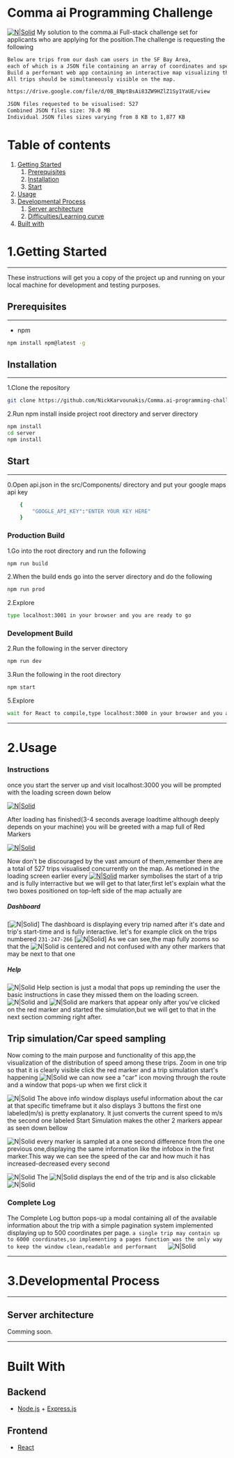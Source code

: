 # Comma ai Programming Challenge

[![N|Solid](https://i.ibb.co/QfBcjqD/commaaimap.jpg)](https://nodesource.com/products/nsolid)
My solution to the comma.ai Full-stack challenge set for applicants who are applying for the  position.The challenge is requesting the following

```sh
Below are trips from our dash cam users in the SF Bay Area,
each of which is a JSON file containing an array of coordinates and speed (m/s) sampled at once per second.
Build a performant web app containing an interactive map visualizing the distribution of speeds among these trips.
All trips should be simultaneously visible on the map.
```
```sh
https://drive.google.com/file/d/0B_8NptBsAi83ZW9HZlZ1Sy1YaUE/view     
```

```sh
JSON files requested to be visualised: 527
Combined JSON files size: 70.0 MB
Individual JSON files sizes varying from 8 KB to 1,877 KB
```

# Table of contents
1. [Getting Started](#Installation)
    1. [Prerequisites](#Prerequisites)
    2. [Installation](#Installation)
    3. [Start](#Start)
2. [Usage](#Usage)
3. [Developmental Process](#Developmental_Process)
     1. [Server architecture](#Server_architecture)
     2. [Difficulties/Learning curve](#Learningcurve)
3. [Built with](#Builtwith)



# 1.Getting Started
----
 These instructions will get you a copy of the project up and running on your local machine for development and testing purposes.
## Prerequisites
----
*   npm
```sh
npm install npm@latest -g
```

## Installation
-----
1.Clone the repository
```sh
git clone https://github.com/NickKarvounakis/Comma.ai-programming-challenge.git
```

2.Run npm install inside project root directory and server directory
```sh
npm install
cd server
npm install
```

## Start
----

0.Open api.json in the src/Components/ directory and put your google maps api key
```sh
    {
        "GOOGLE_API_KEY":"ENTER YOUR KEY HERE"
    }

```


### Production Build

1.Go into the root directory and run the following
```sh
npm run build
```
2.When the build ends go into the server directory and do the following
```sh
npm run prod
```

2.Explore
```sh
type localhost:3001 in your browser and you are ready to go
```

### Development Build


2.Run the following in the server directory
```sh
npm run dev
```

3.Run the following in the root directory
```sh
npm start
```

5.Explore
```sh
wait for React to compile,type localhost:3000 in your browser and you are ready
```
---------
# 2.Usage

### Instructions
once you start the server up and visit localhost:3000 you will be prompted with the loading screen down below

[![N|Solid](https://media.giphy.com/media/H6bOlkGSABub5n0ieo/giphy.gif)](https://nodesource.com/products/nsolid)

After loading has finished(3-4 seconds average loadtime although deeply depends on your machine) you will be greeted with a map full of Red Markers

[![N|Solid](https://i.ibb.co/QfBcjqD/commaaimap.jpg)](https://nodesource.com/products/nsolid)


Now don't be discouraged by the vast amount of them,remember there are a total of 527 trips  visualised concurrently on the map.
As metioned in the loading screen earlier every [![N|Solid](https://maps.google.com/mapfiles/ms/icons/red-dot.png)](https://nodesource.com/products/nsolid) marker symbolises the start of a trip and is fully interractive but we will
get to that later,first let's explain what the two boxes positioned on top-left side  of the map actually are

##### Dashboard

[![N|Solid](https://media.giphy.com/media/J47XJopFNwl1VxtCrB/giphy.gif)]
The dashboard is displaying every trip named after it's date and trip's start-time and is fully interactive.
 let's for example click on the trips numbered   ```231-247-266```
 [![N|Solid]( https://media.giphy.com/media/f6gjZ2fNfqaiK9m1sx/giphy.gif)]
 As we can see,the map fully zooms so that the ![N|Solid](https://maps.google.com/mapfiles/ms/icons/red-dot.png) is centered and not confused with any other markers that may be next to that one

##### Help

![N|Solid](https://i.ibb.co/NWJcCsL/commaaihelp.jpg)
Help section is just a modal that pops up reminding the user the basic instructions in case they missed them on the loading screen.
![N|Solid](https://maps.google.com/mapfiles/ms/icons/blue-dot.png) and ![N|Solid](https://maps.google.com/mapfiles/ms/icons/pink-dot.png) are markers that appear only after you've clicked on the red marker and started the simulation,but we will get to that in the next section comming right after.

## Trip simulation/Car speed sampling
Now coming to the main purpose and functionality of this app,the visualization of the distribution of speed among these trips.
Zoom in one trip so that it is clearly visible click the red marker and a trip simulation start's happening
![N|Solid](https://media.giphy.com/media/dWIMWfdG9ZOr48kWVt/giphy.gif)
we can now see a "car" icon moving through the route and a window that pops-up when we first click it

![N|Solid](https://i.ibb.co/zHWMdjV/simulation3.jpg)
The above info window displays useful information about the car at that specific timeframe
but it also displays 3 buttons
the first one labeled(m/s) is pretty explanatory. It just converts the current speed to m/s
the second one labeled Start Simulation makes the other 2 markers appear as seen down bellow

![N|Solid](https://media.giphy.com/media/LkloAw3dieV3SLtkQF/giphy.gif)
every marker is sampled at a one second difference from the one previous one,displaying the same information like the infobox in  the first marker.This way we can see the speed of the car and how much it has increased-decreased every second

![N|Solid](https://media.giphy.com/media/LMibNTnMJxP4XC1Tx3/giphy.gif)
The ![N|Solid](https://maps.google.com/mapfiles/ms/icons/pink-dot.png)  displays the end of the trip and is also clickable
![N|Solid](https://i.ibb.co/bWQ0jFj/pink-marker.jpg)

### Complete Log
The Complete Log button pops-up a modal containing  all of the available information about the trip with a simple pagination system implemented displaying up to 500 coordinates per page.
```a single trip may contain up to 6000 coordinates,so implementing a pages function was the only way to keep the window clean,readable and performant   ```
![N|Solid](https://media.giphy.com/media/kC3F7GOciYGk7tPl7u/giphy.gif)

----------------------

# 3.Developmental Process
--------------------------
## Server architecture

Comming soon.

-------------------
#  Built With
## Backend
* [Node.js](https://nodejs.org/en/) + [Express.js](https://expressjs.com)
## Frontend
 * [React](https://reactjs.org/docs/getting-started.html)

